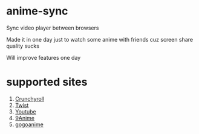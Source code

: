 # anime-sync
Sync video player between browsers

Made it in one day just to watch some anime with friends cuz screen share quality sucks

Will improve features one day

# supported sites
1. [Crunchyroll](https://www.crunchyroll.com/)
2. [Twist](https://twist.moe/)
3. [Youtube](https://www.youtube.com/)
4. [9Anime](https://www14.9anime.to/)
5. [gogoanime](https://gogoanime.ai/)
